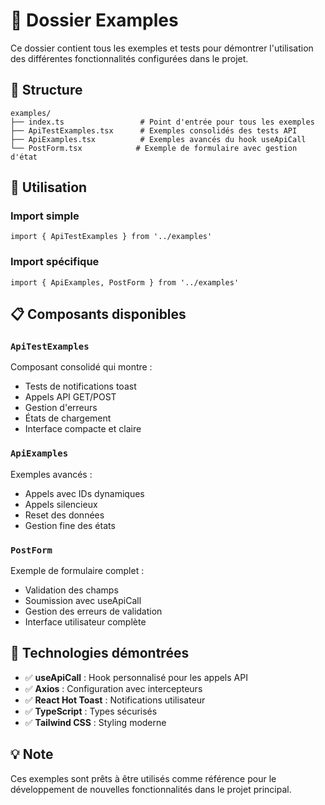 # 🧪 Dossier Examples

Ce dossier contient tous les exemples et tests pour démontrer l'utilisation des différentes fonctionnalités configurées dans le projet.

## 📁 Structure

```
examples/
├── index.ts                 # Point d'entrée pour tous les exemples
├── ApiTestExamples.tsx      # Exemples consolidés des tests API
├── ApiExamples.tsx          # Exemples avancés du hook useApiCall
└── PostForm.tsx            # Exemple de formulaire avec gestion d'état
```

## 🚀 Utilisation

### Import simple
```tsx
import { ApiTestExamples } from '../examples'
```

### Import spécifique
```tsx
import { ApiExamples, PostForm } from '../examples'
```

## 📋 Composants disponibles

### `ApiTestExamples`
Composant consolidé qui montre :
- Tests de notifications toast
- Appels API GET/POST
- Gestion d'erreurs
- États de chargement
- Interface compacte et claire

### `ApiExamples` 
Exemples avancés :
- Appels avec IDs dynamiques
- Appels silencieux
- Reset des données
- Gestion fine des états

### `PostForm`
Exemple de formulaire complet :
- Validation des champs
- Soumission avec useApiCall
- Gestion des erreurs de validation
- Interface utilisateur complète

## 🔧 Technologies démontrées

- ✅ **useApiCall** : Hook personnalisé pour les appels API
- ✅ **Axios** : Configuration avec intercepteurs
- ✅ **React Hot Toast** : Notifications utilisateur
- ✅ **TypeScript** : Types sécurisés
- ✅ **Tailwind CSS** : Styling moderne

## 💡 Note

Ces exemples sont prêts à être utilisés comme référence pour le développement de nouvelles fonctionnalités dans le projet principal.